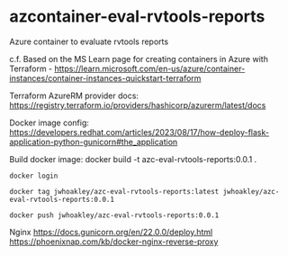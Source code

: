 # azcontainer-eval-rvtools-reports
Azure container to evaluate rvtools reports

c.f. Based on the MS Learn page for creating containers in Azure with Terraform - https://learn.microsoft.com/en-us/azure/container-instances/container-instances-quickstart-terraform

Terraform AzureRM provider docs:
https://registry.terraform.io/providers/hashicorp/azurerm/latest/docs

Docker image config:
https://developers.redhat.com/articles/2023/08/17/how-deploy-flask-application-python-gunicorn#the_application

Build docker image:
    docker build -t azc-eval-rvtools-reports:0.0.1 .

    docker login

    docker tag jwhoakley/azc-eval-rvtools-reports:latest jwhoakley/azc-eval-rvtools-reports:0.0.1

    docker push jwhoakley/azc-eval-rvtools-reports:0.0.1 

Nginx 
https://docs.gunicorn.org/en/22.0.0/deploy.html
https://phoenixnap.com/kb/docker-nginx-reverse-proxy
